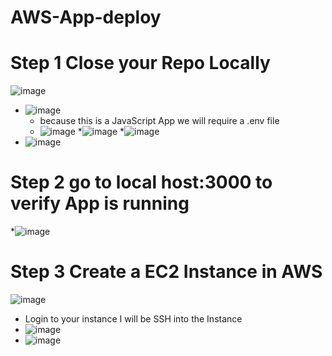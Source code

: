 # AWS-App-deploy
# Step 1 Close your Repo Locally 
![image](https://github.com/rogerbarrow/AWS-App-deploy/assets/46138186/37bc7c76-796b-46bf-897a-8c2ec637efb8)
* ![image](https://github.com/rogerbarrow/AWS-App-deploy/assets/46138186/d1b2c4f6-030c-4267-bd47-7dbabadcb661)
  * because this is a JavaScript App we will require a  .env file
  * ![image](https://github.com/rogerbarrow/AWS-App-deploy/assets/46138186/446633f1-b343-442b-b933-0bc37cc360c2)
 *![image](https://github.com/rogerbarrow/AWS-App-deploy/assets/46138186/d0c0a0de-9c67-4b4a-873d-05d71c3c9d18)
 *![image](https://github.com/rogerbarrow/AWS-App-deploy/assets/46138186/f1db8d0f-8878-42e9-99ee-4afc3ab5fa69)
* ![image](https://github.com/rogerbarrow/AWS-App-deploy/assets/46138186/9aeb0fe3-3eea-4dff-92e5-0a844e4f840c)

# Step 2 go to local host:3000 to verify App is running
 *![image](https://github.com/rogerbarrow/AWS-App-deploy/assets/46138186/6a6a9d9f-9975-415a-9931-7cea22c43736)

# Step 3 Create a EC2 Instance in AWS
![image](https://github.com/rogerbarrow/AWS-App-deploy/assets/46138186/0a782b4d-d2c6-4cd6-9ee9-bf11d1789f5b)
 * Login to your instance I will be SSH into the Instance
 * ![image](https://github.com/rogerbarrow/AWS-App-deploy/assets/46138186/c9bef1e4-4feb-43ae-ac78-a39d0d23e0d7)
 * ![image](https://github.com/rogerbarrow/AWS-App-deploy/assets/46138186/9c707bd5-57e3-4472-b6d7-dae7a95a470b)



